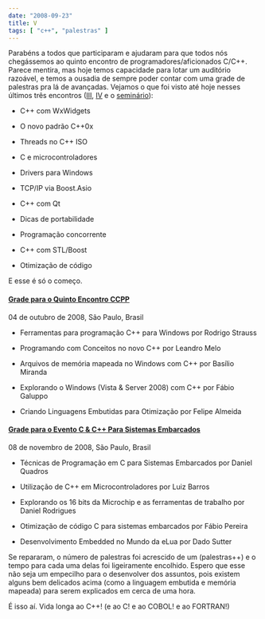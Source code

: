 ```yaml
---
date: "2008-09-23"
title: V
tags: [ "c++", "palestras" ]
---
```


Parabéns a todos que participaram e ajudaram para que todos nós chegássemos ao quinto encontro de programadores/aficionados C/C++. Parece mentira, mas hoje temos capacidade para lotar um auditório razoável, e temos a ousadia de sempre poder contar com uma grade de palestras pra lá de avançadas. Vejamos o que foi visto até hoje nesses últimos três encontros ([III](http://www.caloni.com.br/cppcon-iii), [IV](http://www.caloni.com.br/quarto-encontro-c) e o [seminário](http://www.caloni.com.br/seminario-ccpp-portabilidade-e-performance)):



	
  * C++ com WxWidgets

	
  * O novo padrão C++0x

	
  * Threads no C++ ISO

	
  * C e microcontroladores

	
  * Drivers para Windows

	
  * TCP/IP via Boost.Asio

	
  * C++ com Qt

	
  * Dicas de portabilidade

	
  * Programação concorrente

	
  * C++ com STL/Boost

	
  * Otimização de código


E esse é só o começo.


#### [Grade para o Quinto Encontro CCPP](http://www.ccppbrasil.org/wiki/Grupo:Encontro_V)


04 de outubro de 2008, São Paulo, Brasil



	
  * Ferramentas para programação C++ para Windows por Rodrigo Strauss

	
  * Programando com Conceitos no novo C++ por Leandro Melo

	
  * Arquivos de memória mapeada no Windows com C++ por Basílio Miranda

	
  * Explorando o Windows (Vista & Server 2008) com C++ por Fábio Galuppo

	
  * Criando Linguagens Embutidas para Otimização por Felipe Almeida




#### [Grade para o Evento C & C++ Para Sistemas Embarcados](http://www.temporealeventos.com.br/?area=118&tipo=1&id=2295)


08 de novembro de 2008, São Paulo, Brasil



	
  * Técnicas de Programação em C para Sistemas Embarcados por Daniel Quadros

	
  * Utilização de C++ em Microcontroladores por Luiz Barros

	
  * Explorando os 16 bits da Microchip e as ferramentas de trabalho por Daniel Rodrigues

	
  * Otimização de código C para sistemas embarcados por Fábio Pereira

	
  * Desenvolvimento Embedded no Mundo da eLua por Dado Sutter


Se repararam, o número de palestras foi acrescido de um (palestras++) e o tempo para cada uma delas foi ligeiramente encolhido. Espero que esse não seja um empecilho para o desenvolver dos assuntos, pois existem alguns bem delicados acima (como a linguagem embutida e memória mapeada) para serem explicados em cerca de uma hora.

É isso aí. Vida longa ao C++! (e ao C! e ao COBOL! e ao FORTRAN!)
